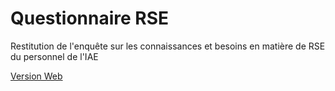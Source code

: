 # Questionnaire RSE

Restitution de l'enquête sur les connaissances et besoins en matière de RSE du personnel de l'IAE

[Version Web](https://sb427.github.io/Questionnaire_RSE/Questionnaire_RSE.html)
